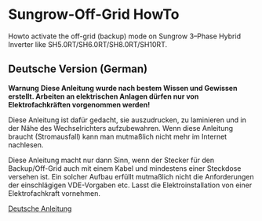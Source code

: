 # Sungrow-Off-Grid HowTo
Howto activate the off-grid (backup) mode on Sungrow 3–Phase Hybrid Inverter like SH5.0RT/SH6.0RT/SH8.0RT/SH10RT.

## Deutsche Version (German)
**Warnung**
**Diese Anleitung wurde nach bestem Wissen und Gewissen erstellt. Arbeiten an elektrischen Anlagen dürfen nur von Elektrofachkräften vorgenommen werden!**

Diese Anleitung ist dafür gedacht, sie auszudrucken, zu laminieren und in der Nähe des Wechselrichters aufzubewahren. Wenn diese Anleitung braucht (Stromausfall) kann man mutmaßlich nicht mehr im Internet nachlesen.

Diese Anleitung macht nur dann Sinn, wenn der Stecker für den Backup/Off-Grid auch mit einem Kabel und mindestens einer Steckdose versehen ist. Ein solcher Aufbau erfüllt mutmaßlich nicht die Anforderungen der einschlägigen VDE-Vorgaben etc. Lasst die Elektroinstallation von einer Elektrofachkraft vornehmen.

[Deutsche Anleitung](https://github.com/optimismus/Sungrow-Off-Grid-howto/blob/main/german-how-to.md)
